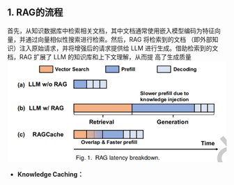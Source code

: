 ## 1. RAG的流程

首先，从知识数据库中检索相关文档，其中文档通常使用嵌入模型编码为特征向量，并通过向量相似性搜索进行检索。然后，RAG 将检索到的文档
（即外部知识）注入原始请求，并将增强后的请求提供给 LLM 进行生成。借助检索到的文档，RAG 扩展了 LLM 的知识库和上下文理解，从而提
高了生成质量
![img.png](img.png)


- **Knowledge Caching：**

